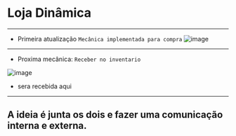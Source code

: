 # Loja Dinâmica 
-----------------
* Primeira atualização 
``Mecânica implementada para compra``
![image](https://user-images.githubusercontent.com/87247824/208854495-61b688d2-f44b-4871-a86f-a8419bf08ecd.png)
--------------
* Proxima mecânica: 
``Receber no inventario``

![image](https://user-images.githubusercontent.com/87247824/208857415-6fe08406-d750-43e6-ba46-2ce73f80fad8.png)

* sera recebida aqui
-----------------------
## A ideia é junta os dois e fazer uma comunicação interna e externa.

